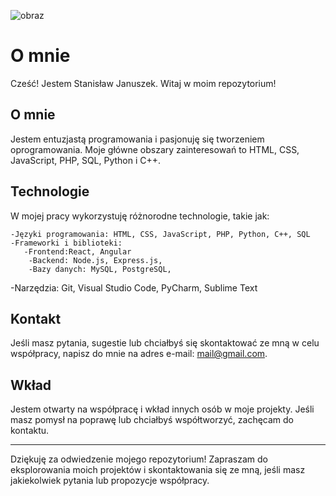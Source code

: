 ![obraz](https://github.com/iValkyr/Waluty.pl/assets/132011359/f66320c3-991f-442e-af52-ecdb50a46e02)
# O mnie

Cześć! Jestem Stanisław Januszek. Witaj w moim repozytorium!

## O mnie

Jestem entuzjastą programowania i pasjonuję się tworzeniem oprogramowania. Moje główne obszary zainteresowań to HTML, CSS, JavaScript, PHP, SQL, Python i C++.

## Technologie

W mojej pracy wykorzystuję różnorodne technologie, takie jak:

    -Języki programowania: HTML, CSS, JavaScript, PHP, Python, C++, SQL
    -Frameworki i biblioteki:
       -Frontend:React, Angular
        -Backend: Node.js, Express.js,
        -Bazy danych: MySQL, PostgreSQL,
   -Narzędzia: Git, Visual Studio Code, PyCharm, Sublime Text


## Kontakt
Jeśli masz pytania, sugestie lub chciałbyś się skontaktować ze mną w celu współpracy, napisz do mnie na adres e-mail: mail@gmail.com.

## Wkład
Jestem otwarty na współpracę i wkład innych osób w moje projekty. Jeśli masz pomysł na poprawę lub chciałbyś współtworzyć, zachęcam do kontaktu.

---

Dziękuję za odwiedzenie mojego repozytorium! Zapraszam do eksplorowania moich projektów i skontaktowania się ze mną, jeśli masz jakiekolwiek pytania lub propozycje współpracy.
